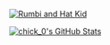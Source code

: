 [![Rumbi and Hat Kid](https://user-images.githubusercontent.com/64462443/135767852-b1d12c25-d60c-4ff2-ad50-70c8b7c46d47.png)](https://ahatintime.fandom.com/wiki/Rumbi)

[![chick_0's GitHub Stats](https://github-readme-stats.vercel.app/api?username=chick0&show_icons=true&count_private=false&title_color=ffcc4d&icon_color=ffcc4d&bg_color=000&border_color=000&text_color=C0C0C0)](#)
